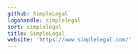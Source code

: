 ```yaml
---
github: SimpleLegal
logohandle: simplelegal
sort: simplelegal
title: SimpleLegal
website: 'https://www.simplelegal.com/'
---
```

